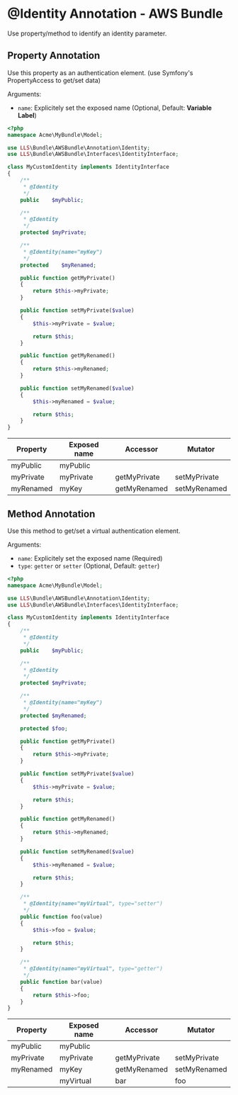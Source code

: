 # @Identity Annotation - AWS Bundle

Use property/method to identify an identity parameter.

## Property Annotation

Use this property as an authentication element. (use Symfony's PropertyAccess to get/set data)

Arguments:

* `name`: Explicitely set the  exposed name (Optional, Default: __Variable Label__)

```php
<?php
namespace Acme\MyBundle\Model;

use LLS\Bundle\AWSBundle\Annotation\Identity;
use LLS\Bundle\AWSBundle\Interfaces\IdentityInterface;

class MyCustomIdentity implements IdentityInterface
{
    /**
     * @Identity
     */
    public    $myPublic;

    /**
     * @Identity
     */
    protected $myPrivate;

    /**
     * @Identity(name="myKey")
     */
    protected    $myRenamed;

    public function getMyPrivate()
    {
        return $this->myPrivate;
    }

    public function setMyPrivate($value)
    {
        $this->myPrivate = $value;

        return $this;
    }

    public function getMyRenamed()
    {
        return $this->myRenamed;
    }

    public function setMyRenamed($value)
    {
        $this->myRenamed = $value;

        return $this;
    }
}

```

| Property  | Exposed name | Accessor     | Mutator      |
|-----------|--------------|--------------|--------------|
| myPublic  | myPublic     |              |              |
| myPrivate | myPrivate    | getMyPrivate | setMyPrivate |
| myRenamed | myKey        | getMyRenamed | setMyRenamed |

## Method Annotation

Use this method to get/set a virtual authentication element.

Arguments:

* `name`: Explicitely set the  exposed name (Required)
* `type`: `getter` or `setter` (Optional, Default: `getter`)

```php
<?php
namespace Acme\MyBundle\Model;

use LLS\Bundle\AWSBundle\Annotation\Identity;
use LLS\Bundle\AWSBundle\Interfaces\IdentityInterface;

class MyCustomIdentity implements IdentityInterface
{
    /**
     * @Identity
     */
    public    $myPublic;

    /**
     * @Identity
     */
    protected $myPrivate;

    /**
     * @Identity(name="myKey")
     */
    protected $myRenamed;

    protected $foo;

    public function getMyPrivate()
    {
        return $this->myPrivate;
    }

    public function setMyPrivate($value)
    {
        $this->myPrivate = $value;

        return $this;
    }

    public function getMyRenamed()
    {
        return $this->myRenamed;
    }

    public function setMyRenamed($value)
    {
        $this->myRenamed = $value;

        return $this;
    }

    /**
     * @Identity(name="myVirtual", type="setter")
     */
    public function foo(value)
    {
        $this->foo = $value;

        return $this;
    }

    /**
     * @Identity(name="myVirtual", type="getter")
     */
    public function bar(value)
    {
        return $this->foo;
    }
}

```

| Property  | Exposed name | Accessor     | Mutator      |
|-----------|--------------|--------------|--------------|
| myPublic  | myPublic     |              |              |
| myPrivate | myPrivate    | getMyPrivate | setMyPrivate |
| myRenamed | myKey        | getMyRenamed | setMyRenamed |
|           | myVirtual    | bar          | foo          |